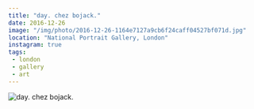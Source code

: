 ```yaml
---
title: "day. chez bojack."
date: 2016-12-26
image: "/img/photo/2016-12-26-1164e7127a9cb6f24caff04527bf071d.jpg"
location: "National Portrait Gallery, London"
instagram: true
tags:
 - london
 - gallery
 - art
---
```


![day. chez bojack.](/img/photo/2016-12-26-1164e7127a9cb6f24caff04527bf071d.jpg)

